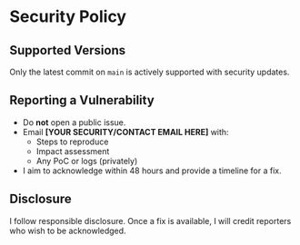 # Security Policy

## Supported Versions
Only the latest commit on `main` is actively supported with security updates.

## Reporting a Vulnerability
- Do **not** open a public issue.
- Email **[YOUR SECURITY/CONTACT EMAIL HERE]** with:
  - Steps to reproduce
  - Impact assessment
  - Any PoC or logs (privately)
- I aim to acknowledge within 48 hours and provide a timeline for a fix.

## Disclosure
I follow responsible disclosure. Once a fix is available, I will credit reporters who wish to be acknowledged.
